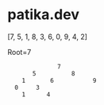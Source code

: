# patika.dev

[7, 5, 1, 8, 3, 6, 0, 9, 4, 2]

Root=7

            	  7
    	   5          8         
		1       6           9
	  0     3
  	    1      4
  
  
